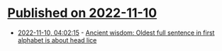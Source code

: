 # [Published on 2022-11-10](index.md)

* [2022-11-10, 04:02:15](https://news.ycombinator.com/item?id=33542040) - [Ancient wisdom: Oldest full sentence in first alphabet is about head lice](https://arstechnica.com/science/2022/11/ancient-wisdom-oldest-full-sentence-in-first-alphabet-is-about-head-lice/)
